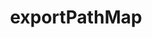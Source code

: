 ---
title: exportPathMap
description: Customize the pages that will be exported as HTML files when using `next export`.
source: app/api-reference/config/next-config-js/exportPathMap
---